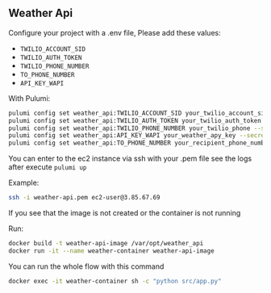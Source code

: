 ## Weather Api

Configure your project with a .env file, Please add these values:
- `TWILIO_ACCOUNT_SID`
- `TWILIO_AUTH_TOKEN`
- `TWILIO_PHONE_NUMBER`
- `TO_PHONE_NUMBER`
- `API_KEY_WAPI`

With Pulumi:

```bash
pulumi config set weather_api:TWILIO_ACCOUNT_SID your_twilio_account_sid --secret
pulumi config set weather_api:TWILIO_AUTH_TOKEN your_twilio_auth_token --secret
pulumi config set weather_api:TWILIO_PHONE_NUMBER your_twilio_phone --secret
pulumi config set weather_api:API_KEY_WAPI your_weather_apy_key --secret
pulumi config set weather_api:TO_PHONE_NUMBER your_recipient_phone_number
```

You can enter to the ec2 instance via ssh with your .pem file
see the logs after execute `pulumi up`

Example:
```bash
ssh -i weather-api.pem ec2-user@3.85.67.69
```

If you see that the image is not created or the container is not running

Run:
```bash
docker build -t weather-api-image /var/opt/weather_api
docker run -it --name weather-container weather-api-image
```

You can run the whole flow with this command

```bash
docker exec -it weather-container sh -c "python src/app.py"
```
